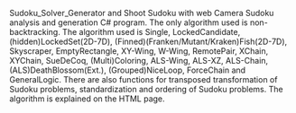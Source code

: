 Sudoku_Solver_Generator and Shoot Sudoku with web Camera
Sudoku analysis and generation C# program. The only algorithm used is non-backtracking. The algorithm used is Single, LockedCandidate, (hidden)LockedSet(2D-7D), (Finned)(Franken/Mutant/Kraken)Fish(2D-7D), Skyscraper, EmptyRectangle, XY-Wing, W-Wing, RemotePair, XChain, XYChain, SueDeCoq, (Multi)Coloring, ALS-Wing, ALS-XZ, ALS-Chain, (ALS)DeathBlossom(Ext.), (Grouped)NiceLoop, ForceChain and GeneralLogic. There are also functions for transposed transformation of Sudoku problems, standardization and ordering of Sudoku problems. The algorithm is explained on the HTML page.
